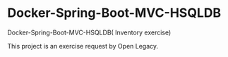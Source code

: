 # Docker-Spring-Boot-MVC-HSQLDB
Docker-Spring-Boot-MVC-HSQLDB( Inventory exercise)

This project is an exercise request by Open Legacy.